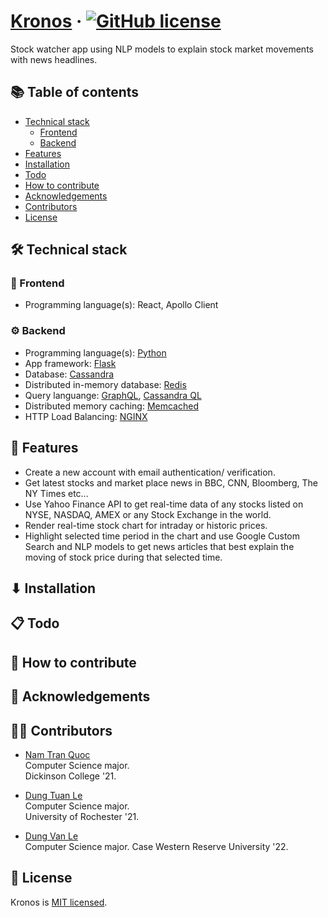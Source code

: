 # [Kronos](https://github.com/dle8/Kronos) &middot; [![GitHub license](https://img.shields.io/badge/license-MIT-blue.svg)](https://github.com/dle8/Kronos/blob/master/LICENSE) 

Stock watcher app using NLP models to explain stock market movements with news headlines.

## 📚 Table of contents

- [Technical stack](#technical-stack)
  - [Frontend](#frontend)
  - [Backend](#backend)
- [Features](#features)
- [Installation](#installation)
- [Todo](#todo)
- [How to contribute](#how-to-contribute)
- [Acknowledgements](#acknowledgements)
- [Contributors](#contributors)
- [License](#license)

## 🛠 Technical stack

### 📙 Frontend
- Programming language(s): React, Apollo Client

### ⚙ Backend
- Programming language(s): [Python](https://www.python.org/)
- App framework: [Flask](http://flask.palletsprojects.com/en/1.1.x/)
- Database: [Cassandra](http://cassandra.apache.org/)
- Distributed in-memory database: [Redis](https://redis.io/)
- Query languange: [GraphQL](https://graphql.org/), [Cassandra QL](http://cassandra.apache.org/doc/latest/cql/)
- Distributed memory caching: [Memcached](https://memcached.org/)
- HTTP Load Balancing: [NGINX](https://www.nginx.com/)

## 🚀 Features
- Create a new account with email authentication/ verification.
- Get latest stocks and market place news in BBC, CNN, Bloomberg, The NY Times etc...
- Use Yahoo Finance API to get real-time data of any stocks listed on NYSE, NASDAQ, AMEX or any Stock Exchange in the world.
- Render real-time stock chart for intraday or historic prices.
- Highlight selected time period in the chart and use Google Custom Search and NLP models to get news articles that best explain the moving of stock price during that selected time.

## ⬇ Installation

## 📋 Todo

## 👏 How to contribute

## 🎉 Acknowledgements

## 👨‍💻 Contributors

- [Nam Tran Quoc](https://github.com/namtran166) <br/>
Computer Science major.  
Dickinson College '21.  

- [Dung Tuan Le](https://github.com/dle8) <br/>
Computer Science major.  
University of Rochester '21.

- [Dung Van Le](https://github.com/dle26) <br />
Computer Science major.
Case Western Reserve University '22.


## 📄 License

Kronos is [MIT licensed](./LICENSE).
